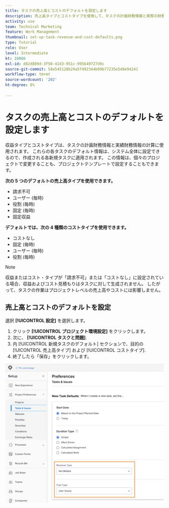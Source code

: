 ```yaml
---
title: タスクの売上高とコストのデフォルトを設定します
description: 売上高タイプとコストタイプを使用して、タスクの計画財務情報と実際の財務情報を計算する方法を説明します。
activity: use
team: Technical Marketing
feature: Work Management
thumbnail: set-up-task-revenue-and-cost-defaults.png
type: Tutorial
role: User
level: Intermediate
kt: 10066
exl-id: d82d889d-3f50-41d3-951c-995b49727d9c
source-git-commit: 58a545120b29a5f492344b89b77235e548e94241
workflow-type: tm+mt
source-wordcount: '202'
ht-degree: 8%

---
```


# タスクの売上高とコストのデフォルトを設定します

収益タイプとコストタイプは、タスクの計画財務情報と実績財務情報の計算に使用されます。 これらの各タスクのデフォルト情報は、システム全体に設定できるので、作成される各新規タスクに適用されます。 この情報は、個々のプロジェクトで変更することも、プロジェクトテンプレートで設定することもできます。

**次の 5 つのデフォルトの売上高タイプを使用できます。**

* 請求不可
* ユーザー (毎時)
* 役割 (毎時)
* 固定 (毎時)
* 固定収益

**デフォルトでは、次の 4 種類のコストタイプを使用できます。**

* コストなし
* 固定 (毎時)
* ユーザー (毎時)
* 役割 (毎時)

>[!NOTE]
>
>収益またはコスト・タイプが「請求不可」または「コストなし」に設定されている場合、収益およびコスト見積もりはタスクに対して生成されません。 したがって、タスクの作業はプロジェクトレベルの売上高やコストには影響しません。

## 売上高とコストのデフォルトを設定

選択 **[!UICONTROL 設定]** を選択します。

1. クリック **[!UICONTROL プロジェクト環境設定]** をクリックします。
1. 次に、 **[!UICONTROL タスクと問題]**.
1. 内 [!UICONTROL 新規タスクのデフォルト] セクションで、目的の [!UICONTROL 売上高タイプ] および [!UICONTROL コストタイプ].
1. 終了したら「保存」をクリックします。

![売上高とコストのデフォルトを設定する画像](assets/setting-up-finances-3.png)
